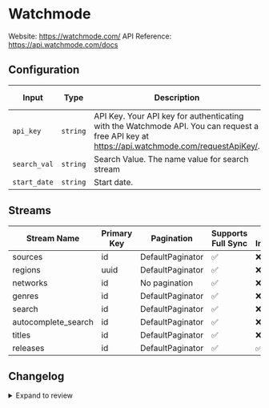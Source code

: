 # Watchmode
Website: https://watchmode.com/
API Reference: https://api.watchmode.com/docs

## Configuration

| Input | Type | Description | Default Value |
|-------|------|-------------|---------------|
| `api_key` | `string` | API Key. Your API key for authenticating with the Watchmode API. You can request a free API key at https://api.watchmode.com/requestApiKey/. |  |
| `search_val` | `string` | Search Value. The name value for search stream | Terminator |
| `start_date` | `string` | Start date.  |  |

## Streams
| Stream Name | Primary Key | Pagination | Supports Full Sync | Supports Incremental |
|-------------|-------------|------------|---------------------|----------------------|
| sources | id | DefaultPaginator | ✅ |  ❌  |
| regions | uuid | DefaultPaginator | ✅ |  ❌  |
| networks | id | No pagination | ✅ |  ❌  |
| genres | id | DefaultPaginator | ✅ |  ❌  |
| search | id | DefaultPaginator | ✅ |  ❌  |
| autocomplete_search | id | DefaultPaginator | ✅ |  ❌  |
| titles | id | DefaultPaginator | ✅ |  ❌  |
| releases | id | DefaultPaginator | ✅ |  ✅  |

## Changelog

<details>
  <summary>Expand to review</summary>

| Version          | Date              | Pull Request | Subject        |
|------------------|-------------------|--------------|----------------|
| 0.0.19 | 2025-09-30 | [66449](https://github.com/airbytehq/airbyte/pull/66449) | Update dependencies |
| 0.0.18 | 2025-09-09 | [65681](https://github.com/airbytehq/airbyte/pull/65681) | Update dependencies |
| 0.0.17 | 2025-08-24 | [65478](https://github.com/airbytehq/airbyte/pull/65478) | Update dependencies |
| 0.0.16 | 2025-08-09 | [64815](https://github.com/airbytehq/airbyte/pull/64815) | Update dependencies |
| 0.0.15 | 2025-08-02 | [64380](https://github.com/airbytehq/airbyte/pull/64380) | Update dependencies |
| 0.0.14 | 2025-07-26 | [64059](https://github.com/airbytehq/airbyte/pull/64059) | Update dependencies |
| 0.0.13 | 2025-07-20 | [63692](https://github.com/airbytehq/airbyte/pull/63692) | Update dependencies |
| 0.0.12 | 2025-07-12 | [63160](https://github.com/airbytehq/airbyte/pull/63160) | Update dependencies |
| 0.0.11 | 2025-07-05 | [62752](https://github.com/airbytehq/airbyte/pull/62752) | Update dependencies |
| 0.0.10 | 2025-06-28 | [62228](https://github.com/airbytehq/airbyte/pull/62228) | Update dependencies |
| 0.0.9 | 2025-06-21 | [61755](https://github.com/airbytehq/airbyte/pull/61755) | Update dependencies |
| 0.0.8 | 2025-06-15 | [61254](https://github.com/airbytehq/airbyte/pull/61254) | Update dependencies |
| 0.0.7 | 2025-05-24 | [60740](https://github.com/airbytehq/airbyte/pull/60740) | Update dependencies |
| 0.0.6 | 2025-05-10 | [59975](https://github.com/airbytehq/airbyte/pull/59975) | Update dependencies |
| 0.0.5 | 2025-05-04 | [59528](https://github.com/airbytehq/airbyte/pull/59528) | Update dependencies |
| 0.0.4 | 2025-04-26 | [58959](https://github.com/airbytehq/airbyte/pull/58959) | Update dependencies |
| 0.0.3 | 2025-04-19 | [58562](https://github.com/airbytehq/airbyte/pull/58562) | Update dependencies |
| 0.0.2 | 2025-04-12 | [58020](https://github.com/airbytehq/airbyte/pull/58020) | Update dependencies |
| 0.0.1 | 2025-04-05 | [57406](https://github.com/airbytehq/airbyte/pull/57406) | Initial release by [@btkcodedev](https://github.com/btkcodedev) via Connector Builder |

</details>
